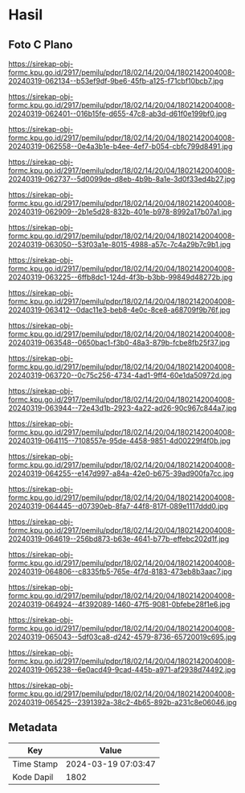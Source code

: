 # Hasil

## Foto C Plano

https://sirekap-obj-formc.kpu.go.id/2917/pemilu/pdpr/18/02/14/20/04/1802142004008-20240319-062134--b53ef9df-9be6-45fb-a125-f71cbf10bcb7.jpg

https://sirekap-obj-formc.kpu.go.id/2917/pemilu/pdpr/18/02/14/20/04/1802142004008-20240319-062401--016b15fe-d655-47c8-ab3d-d61f0e199bf0.jpg

https://sirekap-obj-formc.kpu.go.id/2917/pemilu/pdpr/18/02/14/20/04/1802142004008-20240319-062558--0e4a3b1e-b4ee-4ef7-b054-cbfc799d8491.jpg

https://sirekap-obj-formc.kpu.go.id/2917/pemilu/pdpr/18/02/14/20/04/1802142004008-20240319-062737--5d0099de-d8eb-4b9b-8a1e-3d0f33ed4b27.jpg

https://sirekap-obj-formc.kpu.go.id/2917/pemilu/pdpr/18/02/14/20/04/1802142004008-20240319-062909--2b1e5d28-832b-401e-b978-8992a17b07a1.jpg

https://sirekap-obj-formc.kpu.go.id/2917/pemilu/pdpr/18/02/14/20/04/1802142004008-20240319-063050--53f03a1e-8015-4988-a57c-7c4a29b7c9b1.jpg

https://sirekap-obj-formc.kpu.go.id/2917/pemilu/pdpr/18/02/14/20/04/1802142004008-20240319-063225--6ffb8dc1-124d-4f3b-b3bb-99849d48272b.jpg

https://sirekap-obj-formc.kpu.go.id/2917/pemilu/pdpr/18/02/14/20/04/1802142004008-20240319-063412--0dac11e3-beb8-4e0c-8ce8-a68709f9b76f.jpg

https://sirekap-obj-formc.kpu.go.id/2917/pemilu/pdpr/18/02/14/20/04/1802142004008-20240319-063548--0650bac1-f3b0-48a3-879b-fcbe8fb25f37.jpg

https://sirekap-obj-formc.kpu.go.id/2917/pemilu/pdpr/18/02/14/20/04/1802142004008-20240319-063720--0c75c256-4734-4ad1-9ff4-60e1da50972d.jpg

https://sirekap-obj-formc.kpu.go.id/2917/pemilu/pdpr/18/02/14/20/04/1802142004008-20240319-063944--72e43d1b-2923-4a22-ad26-90c967c844a7.jpg

https://sirekap-obj-formc.kpu.go.id/2917/pemilu/pdpr/18/02/14/20/04/1802142004008-20240319-064115--7108557e-95de-4458-9851-4d00229f4f0b.jpg

https://sirekap-obj-formc.kpu.go.id/2917/pemilu/pdpr/18/02/14/20/04/1802142004008-20240319-064255--e147d997-a84a-42e0-b675-39ad900fa7cc.jpg

https://sirekap-obj-formc.kpu.go.id/2917/pemilu/pdpr/18/02/14/20/04/1802142004008-20240319-064445--d07390eb-8fa7-44f8-817f-089e1117ddd0.jpg

https://sirekap-obj-formc.kpu.go.id/2917/pemilu/pdpr/18/02/14/20/04/1802142004008-20240319-064619--256bd873-b63e-4641-b77b-effebc202d1f.jpg

https://sirekap-obj-formc.kpu.go.id/2917/pemilu/pdpr/18/02/14/20/04/1802142004008-20240319-064806--c8335fb5-765e-4f7d-8183-473eb8b3aac7.jpg

https://sirekap-obj-formc.kpu.go.id/2917/pemilu/pdpr/18/02/14/20/04/1802142004008-20240319-064924--4f392089-1460-47f5-9081-0bfebe28f1e6.jpg

https://sirekap-obj-formc.kpu.go.id/2917/pemilu/pdpr/18/02/14/20/04/1802142004008-20240319-065043--5df03ca8-d242-4579-8736-65720019c695.jpg

https://sirekap-obj-formc.kpu.go.id/2917/pemilu/pdpr/18/02/14/20/04/1802142004008-20240319-065238--6e0acd49-9cad-445b-a971-af2938d74492.jpg

https://sirekap-obj-formc.kpu.go.id/2917/pemilu/pdpr/18/02/14/20/04/1802142004008-20240319-065425--2391392a-38c2-4b65-892b-a231c8e06046.jpg


## Metadata

| Key        | Value               |
| ---------- | ------------------- |
| Time Stamp | 2024-03-19 07:03:47 |
| Kode Dapil | 1802                |



